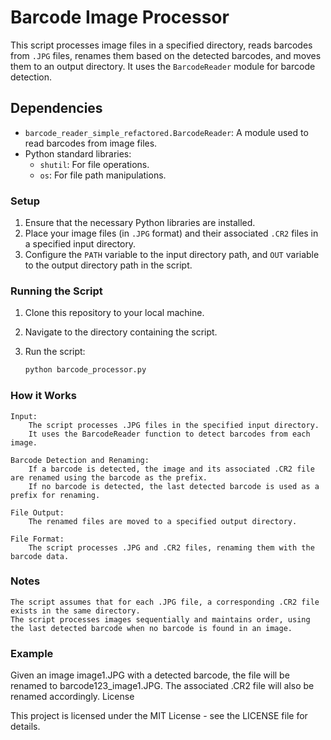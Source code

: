 # Barcode Image Processor

This script processes image files in a specified directory, reads barcodes from `.JPG` files, renames them based on the detected barcodes, and moves them to an output directory. It uses the `BarcodeReader` module for barcode detection.

## Dependencies

- `barcode_reader_simple_refactored.BarcodeReader`: A module used to read barcodes from image files.
- Python standard libraries:
  - `shutil`: For file operations.
  - `os`: For file path manipulations.

### Setup

1. Ensure that the necessary Python libraries are installed.
2. Place your image files (in `.JPG` format) and their associated `.CR2` files in a specified input directory.
3. Configure the `PATH` variable to the input directory path, and `OUT` variable to the output directory path in the script.

### Running the Script

1. Clone this repository to your local machine.
2. Navigate to the directory containing the script.
3. Run the script:

   ```bash
   python barcode_processor.py

### How it Works

    Input:
        The script processes .JPG files in the specified input directory.
        It uses the BarcodeReader function to detect barcodes from each image.

    Barcode Detection and Renaming:
        If a barcode is detected, the image and its associated .CR2 file are renamed using the barcode as the prefix.
        If no barcode is detected, the last detected barcode is used as a prefix for renaming.

    File Output:
        The renamed files are moved to a specified output directory.

    File Format:
        The script processes .JPG and .CR2 files, renaming them with the barcode data.

### Notes

    The script assumes that for each .JPG file, a corresponding .CR2 file exists in the same directory.
    The script processes images sequentially and maintains order, using the last detected barcode when no barcode is found in an image.

### Example

Given an image image1.JPG with a detected barcode, the file will be renamed to barcode123_image1.JPG. The associated .CR2 file will also be renamed accordingly.
License

This project is licensed under the MIT License - see the LICENSE file for details.
